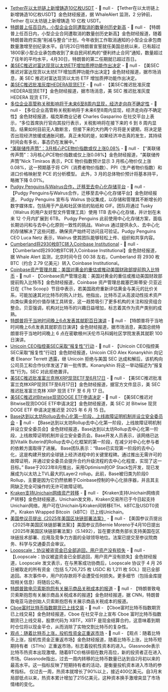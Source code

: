 - [Tether在以太坊链上新增铸造10亿枚USDT](https://x.com/whale_alert/status/1917282634759098818) - 📰 null - 【Tether在以太坊链上新增铸造10亿枚USDT】金色财经报道，据 WhaleAlert 监测，2 分钟前，Tether 在以太坊链上新增铸造 10 亿枚 USDT。
- [特朗普上任百日内，小型企业合同遭取消的数量创历史新高](https://www.cls.cn/detail/2019864) - 📰 null - 【特朗普上任百日内，小型企业合同遭取消的数量创历史新高】金色财经报道，随着特朗普政府实施“削减与整合”计划，今年收到工作取消通知的小型企业承包商数量激增至创纪录水平。自1月20日特朗普宣誓就任美国总统以来，已有超过1800家小型企业承包商收到了来自民间机构的“便利终止合同”通知，数量超过了往年的平均水平，4月30日，特朗普的第二任期就已超过百日。
- [美SEC推迟对富达现货以太坊ETF增加质押功能作出决定]() - 📰 null - 【美SEC推迟对富达现货以太坊ETF增加质押功能作出决定】金色财经报道，据市场消息，美 SEC 推迟对富达现货以太坊 ETF 增加质押功能作出决定。
- [美SEC推迟批准灰度HEDERA现货ETF]() - 📰 null - 【美SEC推迟批准灰度HEDERA现货ETF】金色财经报道，据市场消息，美 SEC 推迟批准灰度 HEDERA 现货 ETF。
- [多位企业高管称关税影响将于未来6至8周内显现，经济走向存不确定性](https://x.com/CGasparino/status/1917266575758856193) - 📰 null - 【多位企业高管称关税影响将于未来6至8周内显现，经济走向存不确定性】金色财经报道，福克斯商业记者 Charles Gasparino 在社交平台上表示，“多位首席执行官向其投行表示，关税影响将在接下来的 6 到 8 周内显现。结果如何目前无人敢断言，但接下来的大约两个月将是关键期，将决定是否出现经济放缓或通胀问题。真正未知的是，如果经济冲击真的发生，其持续时间会有多长，事态仍在发展中。”
- [“美联储传声筒”：3月核心PCE物价指数或仅上涨0.08%](https://x.com/NickTimiraos/status/1917023663976599778) - 📰 null - 【“美联储传声筒”：3月核心PCE物价指数或仅上涨0.08%】金色财经报道，“美联储传声筒”Nick Timiraos 表示，PCE 物价指数预计显示 3 月核心物价仅上涨 0.08%，这一预期基于将 CPI（消费者物价指数）、PPI（生产者物价指数）和进口价格映射至 PCE 的分析模型。 此外，3 月的总体物价预计将基本持平，略微下降 0.01%。
- [Pudgy Penguins与Walrus合作，迁移至去中心化存储平台](https://www.walrus.xyz/blog/pudgy-penguins-leverage-decentralized-storage) - 📰 null - 【Pudgy Penguins与Walrus合作，迁移至去中心化存储平台】金色财经报道， Pudgy Penguins 宣布与 Walrus 协议集成，以存储和管理其不断增长的数字媒体库，包括用于产品和社区体验的贴纸和 GIF。团队将通过 Tusky（Walrus 的用户友好型文件管理工具）使用 1TB 去中心化存储，并计划在未来 12 个月内扩展到 6TB。 
Pudgy Penguins 此前使用中心化存储方案，面临长期访问和与去中心化原则一致性的挑战。Walrus 通过提供永久、去中心化的存储解决了这些问题，确保资产始终可访问且可验证。Pudgy Penguins CEO Luca Netz 表示，Walrus 使其团队能够轻松上传、组织和共享内容。
- [Cumberland将2930枚BTC转入Coinbase Institutional](https://x.com/whale_alert/status/1917257301137694934) - 📰 null - 【Cumberland将2930枚BTC转入Coinbase Institutional】金色财经报道，据 Whale Alert 监测，北京时间今日 00:38 左右，Cumberland 将 2930 枚BTC（约合 2.79 亿美元）转入 Coinbase Institutional。
- [Coinbase资产管理总裁：美国对黄金的重估或推动美国财政部提前购入比特币](https://www.theblock.co/post/352402/gold-revaluation-could-lead-to-us-treasury-buying-bitcoin-sooner-than-expected-coinbase-exec) - 📰 null - 【Coinbase资产管理总裁：美国对黄金的重估或推动美国财政部提前购入比特币】金色财经报道，Coinbase 资产管理总裁塞巴斯蒂安·贝亚近日在《The Scoop》节目中表示，若美国政府重新评估黄金与美元的比价关系，可能加速其对比特币的购入计划。他指出，比特币正从高波动性技术资产向类似黄金的价值存储工具转变，这一趋势吸引了更多机构的关注和投资组合整合。贝亚强调，机构对比特币的兴趣日益增加，标志着其作为资产类别的成熟。
- [特朗普将于当地时间晚上6点发表其就职百日演讲](https://flash.jin10.com/detail/20250430001850827800) - 📰 null - 【特朗普将于当地时间晚上6点发表其就职百日演讲】金色财经报道，据市场消息，美国总统特朗普将于当地时间晚上 6 点在密歇根州沃伦市马科姆社区学院发表其就职 100 日演讲。
- [Unicoin CEO指控美SEC采取“报复性”行动](https://x.com/EleanorTerrett/status/1917254621988348411) - 📰 null - 【Unicoin CEO指控美SEC采取“报复性”行动】金色财经报道，Unicoin CEO Alex Konanykhin 向记者 Eleanor Terrett 透露，继 Unicoin 拒绝与美国 SEC 达成和解后，该机构向公司员工和合作伙伴发送了新一批传票。Konanykhin 将这一举动描述为“报复性”行为。SEC 对此拒绝置评。
- [美SEC推迟批准富兰克林XRP现货ETF至6月17日](https://www.sec.gov/files/rules/sro/cboebzx/2025/34-102944.pdf) - 📰 null - 【美SEC推迟批准富兰克林XRP现货ETF至6月17日】金色财经报道，据官方文件显示，美 SEC 推迟批准富兰克林 XRP 现货 ETF 至 6 月 17 日。
- [美SEC推迟对Bitwise现货DOGE ETF申请决定](https://www.sec.gov/files/rules/sro/nysearca/2025/34-102942.pdf) - 📰 null - 【美SEC推迟对Bitwise现货DOGE ETF申请决定】金色财经报道，美 SEC 对 Bitwise 现货 DOGE ETF 申请决定推迟至 2025 年 6 月 15 日。
- [Base达到以太坊Rollup去中心化第一阶段，上线故障证明机制并设立安全委员会](https://www.theblock.co/post/352320/base-stage-1) - 📰 null - 【Base达到以太坊Rollup去中心化第一阶段，上线故障证明机制并设立安全委员会】金色财经报道，Base达到以太坊Rollup去中心化第一阶段，上线故障证明机制并设立安全委员会。Base开发人员表示，该网络已达到Vitalik Buterin的Rollup去中心化框架的第一阶段，在减少对中心化参与者的依赖方面取得了进展。 
Base团队表示：“Base已实现第一阶段的去中心化，这是构建开放的全球链上经济进程中的关键里程碑。通过推出无需许可的故障证明，并通过安全委员会提升合约升级流程的去中心化程度，实现了这一目标。” 
Base于2023年8月推出，采用Optimism的OP Stack包开发，现已发展成为以太坊上TVL最大的Layer2 rollup。此前，Base被归类为阶段0 Rollup，主要是因为它仍然依赖于Coinbase控制的中心化排序器，并且其主网缺乏完全可操作的无许可故障证明。
- [Kraken支持Unichain网络资产转移](https://x.com/unichain/status/1917241909677863113) - 📰 null - 【Kraken支持Unichain网络资产转移】金色财经报道，Unichain发文称，Kraken交易所已于今日起支持Unichain网络，用户可在Unichain与Kraken间转移ETH、kBTC及USDT0资产。Kraken Wrapped Bitcoin（kBTC）已上线Unichain。
- [美国参议员提出《2025年美国区块链部署法案》](https://www.govinfo.gov/app/details/BILLS-119s1492is/summary) - 📰 null - 【美国参议员提出《2025年美国区块链部署法案》】美国参议员Bernie Moreno于4月10日提出《2025年美国区块链部署法案》（S.1492），旨在要求商务部长支持美国在区块链技术部署、应用及竞争力方面的全球领导地位。法案已提交至参议院商务、科学与交通委员会审议。
- [Loopscale：协议被盗资金已全部追回，用户资产没有损失](https://x.com/LoopscaleLabs/status/1917212052029931624) - 📰 null - 【Loopscale：协议被盗资金已全部追回，用户资产没有损失】金色财经报道，Loopscale 发文表示，在与黑客成功协商后，Loopscale 协议于 4 月 26 日被取走的所有资金（包括 5,726,725 枚 USDC 和 1,211 枚 SOL）现已全部追回。本次事件中，用户的存款将不会遭受任何损失。更多细节（包括金库提现相关信息）将随后公布。
- [特朗普致电贝索斯抱怨有关展示商品关税成本的报道](https://flash.jin10.com/detail/20250429234847801800) - 📰 null - 【特朗普致电贝索斯抱怨有关展示商品关税成本的报道】金色财经报道，据 CNN，特朗普致电亚马逊创始人贝索斯抱怨有关展示商品关税成本的报道。
- [Cboe富时比特币指数期货已上线交易](https://x.com/CBOE/status/1917243345346166936) - 📰 null - 【Cboe富时比特币指数期货已上线交易】金色财经报道，Cboe 在社交平台上宣布 Cboe 富时比特币指数期货已上线交易，股票代码为 XBTF。XBTF 是现金结算合约，这意味着到期时仓位将以现金平仓，从而消除了实物交割比特币的复杂性。
- [观点：随着比特币上涨，投机性资金正重返市场](https://cointelegraph.com/news/bitcoin-hot-supply-nears-40b-new-investors-flood-in-at-95k) - 📰 null - 【观点：随着比特币上涨，投机性资金正重返市场】金色财经报道，随着比特币上涨，比特币短期持有者（STHs）正重返市场，标志着投机性资本的进入。Glassnode表示比特币热资本出现激增。随着BTC价格徘徊在数月高位，新的投资者正在进入市场。Glassnode指出，过去一周内转移的比特币数量已达到自2月初以来的最高水平。这一指标反映了短期持有者的活动，是衡量投机资本进入市场的参考指标。 
仅过去一周，热资本就增长了90%以上，接近400亿美元。自3月末局部低点以来，热资本累计增加了215亿美元，这种资本换手激增突显了市场情绪的变化。
